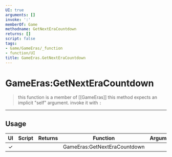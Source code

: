 ```yaml
---
UI: true
arguments: []
invoke: ':'
memberOf: Game
methodname: GetNextEraCountdown
returns: []
script: false
tags:
- Game/GameEras/_function
- function/UI
title: GameEras.GetNextEraCountdown
---
```

# GameEras:GetNextEraCountdown
> this function is a member of [[GameEras]]
> this method expects an implicit "self" argument. invoke it with `:`
-----
## Usage
|  UI | Script | Returns | Function | Arguments |
|:---:|:------:|-------:|:--------:|:---------|
|✓| ||GameEras:GetNextEraCountdown||
